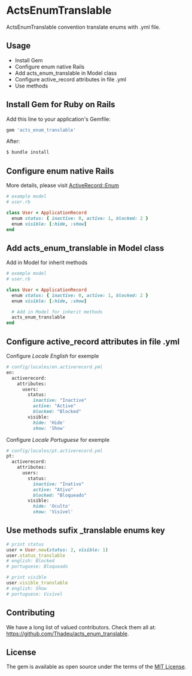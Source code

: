 # ActsEnumTranslable
ActsEnumTranslable convention translate enums with .yml file.

## Usage
* Install Gem
* Configure enum native Rails
* Add acts_enum_translable in Model class
* Configure active_record attributes in file .yml
* Use methods

## Install Gem for Ruby on Rails
Add this line to your application's Gemfile:

```ruby
gem 'acts_enum_translable'
```

After:
```bash
$ bundle install
```

## Configure enum native Rails
More details, please visit [ActiveRecord::Enum](http://api.rubyonrails.org/classes/ActiveRecord/Enum.html)

```ruby
# example model
# user.rb

class User < ApplicationRecord
  enum status: { inactive: 0, active: 1, blocked: 2 }
  enum visible: [:hide, :show]
end
```
## Add acts_enum_translable in Model class

Add in Model for inherit methods

```ruby
# exemple model
# user.rb

class User < ApplicationRecord
  enum status: { inactive: 0, active: 1, blocked: 2 }
  enum visible: [:hide, :show]

  # Add in Model for inherit methods
  acts_enum_translable
end
```

## Configure active_record attributes in file .yml

Configure *Locale English* for exemple

```ruby
# config/locales/en.activerecord.yml
en:
  activerecord:
    attributes:
      users:
        status:
          inactive: "Inactive"
          active: "Active"
          blocked: "Blocked"
        visible:
          hide: 'Hide'
          show: 'Show'
```

Configure *Locale Portuguese* for exemple

```ruby
# config/locales/pt.activerecord.yml
pt:
  activerecord:
    attributes:
      users:
        status:
          inactive: "Inativo"
          active: "Ativo"
          blocked: "Bloqueado"
        visible:
          hide: 'Oculto'
          show: 'Visível'
```

## Use methods sufix _translable enums key
```ruby
# print status
user = User.new(status: 2, visible: 1)
user.status_translable
# english: Blocked
# portuguese: Bloqueado

# print visible
user.visible_translable
# english: Show
# portuguese: Visível
```

## Contributing

We have a long list of valued contributors. Check them all at: https://github.com/Thadeu/acts_enum_translable.

## License
The gem is available as open source under the terms of the [MIT License](http://opensource.org/licenses/MIT).
